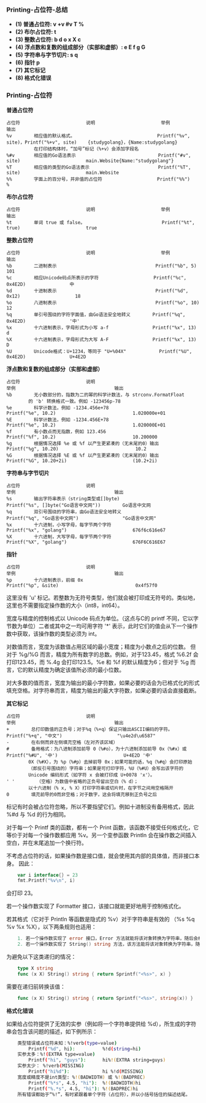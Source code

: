 ### Printing-占位符-总结

- **(1) 普通占位符: v +v #v T %**
- **(2) 布尔占位符: t**
- **(3) 整数占位符: b d o x X c**
- **(4) 浮点数和复数的组成部分（实部和虚部）: e E f g G**
- **(5) 字符串与字节切片: s q**
- **(6) 指针 p**
- **(7) 其它标记**
- **(8) 格式化错误**

### Printing-占位符

**普通占位符**

    占位符                        说明                        举例                                        输出
    %v        相应值的默认格式。                              Printf("%v", site)，Printf("%+v", site)    {studygolang}，{Name:studygolang}
              在打印结构体时，“加号”标记（%+v）会添加字段名
    %#v       相应值的Go语法表示                              Printf("#v", site)                        main.Website{Name:"studygolang"}
    %T        相应值的类型的Go语法表示                         Printf("%T", site)                        main.Website
    %%        字面上的百分号，并非值的占位符                    Printf("%%")                               %

**布尔占位符**

    占位符                        说明                        举例                                        输出
    %t        单词 true 或 false。                            Printf("%t", true)                        true

**整数占位符**

    占位符                        说明                        举例                                    输出
    %b        二进制表示                                    Printf("%b", 5)                        101
    %c        相应Unicode码点所表示的字符                    Printf("%c", 0x4E2D)                中
    %d        十进制表示                                    Printf("%d", 0x12)                    18
    %o        八进制表示                                    Printf("%o", 10)                    12
    %q        单引号围绕的字符字面值，由Go语法安全地转义        Printf("%q", 0x4E2D)                '中'
    %x        十六进制表示，字母形式为小写 a-f                Printf("%x", 13)                    d
    %X        十六进制表示，字母形式为大写 A-F                Printf("%x", 13)                    D
    %U        Unicode格式：U+1234，等同于 "U+%04X"            Printf("%U", 0x4E2D)                U+4E2D

**浮点数和复数的组成部分（实部和虚部）**

    占位符                        说明                                                举例                                    输出
    %b        无小数部分的，指数为二的幂的科学计数法，与 strconv.FormatFloat    
            的 'b' 转换格式一致。例如 -123456p-78
    %e        科学计数法，例如 -1234.456e+78                                    Printf("%e", 10.2)                            1.020000e+01
    %E        科学计数法，例如 -1234.456E+78                                    Printf("%e", 10.2)                            1.020000E+01
    %f        有小数点而无指数，例如 123.456                                    Printf("%f", 10.2)                            10.200000
    %g        根据情况选择 %e 或 %f 以产生更紧凑的（无末尾的0）输出                Printf("%g", 10.20)                            10.2
    %G        根据情况选择 %E 或 %f 以产生更紧凑的（无末尾的0）输出                Printf("%G", 10.20+2i)                        (10.2+2i)

**字符串与字节切片**

    占位符                        说明                                                举例                                    输出
    %s        输出字符串表示（string类型或[]byte)                            Printf("%s", []byte("Go语言中文网"))        Go语言中文网
    %q        双引号围绕的字符串，由Go语法安全地转义                            Printf("%q", "Go语言中文网")                "Go语言中文网"
    %x        十六进制，小写字母，每字节两个字符                                Printf("%x", "golang")                        676f6c616e67
    %X        十六进制，大写字母，每字节两个字符                                Printf("%X", "golang")                        676F6C616E67

**指针**

    占位符                        说明                                                举例                                    输出
    %p        十六进制表示，前缀 0x                                            Printf("%p", &site)                            0x4f57f0

这里没有 'u' 标记。若整数为无符号类型，他们就会被打印成无符号的。类似地，这里也不需要指定操作数的大小（int8，int64）。

宽度与精度的控制格式以 Unicode 码点为单位。（这点与C的 printf 不同，它以字节数为单位）二者或其中之一均可用字符 '*' 表示，此时它们的值会从下一个操作数中获取，该操作数的类型必须为 int。

对数值而言，宽度为该数值占用区域的最小宽度；精度为小数点之后的位数。 但对于 %g/%G 而言，精度为所有数字的总数。例如，对于123.45，格式 %6.2f 会打印123.45，而 %.4g 会打印123.5。%e 和 %f 的默认精度为6；但对于 %g 而言，它的默认精度为确定该值所必须的最小位数。

对大多数的值而言，宽度为输出的最小字符数，如果必要的话会为已格式化的形式填充空格。对字符串而言，精度为输出的最大字符数，如果必要的话会直接截断。

**其它标记**

    占位符                        说明                                                举例                                    输出
    +        总打印数值的正负号；对于%q（%+q）保证只输出ASCII编码的字符。            Printf("%+q", "中文")                    "\u4e2d\u6587"
    -        在右侧而非左侧填充空格（左对齐该区域）
    #        备用格式：为八进制添加前导 0（%#o），为十六进制添加前导 0x（%#x）或    Printf("%#U", '中')                        U+4E2D '中'
            0X（%#X），为 %p（%#p）去掉前导 0x；如果可能的话，%q（%#q）会打印原始
            （即反引号围绕的）字符串；如果是可打印字符，%U（%#U）会写出该字符的
            Unicode 编码形式（如字符 x 会被打印成 U+0078 'x'）。
    ' '        （空格）为数值中省略的正负号留出空白（% d）；
            以十六进制（% x, % X）打印字符串或切片时，在字节之间用空格隔开
    0        填充前导的0而非空格；对于数字，这会将填充移到正负号之后

标记有时会被占位符忽略，所以不要指望它们。例如十进制没有备用格式，因此 %#d 与 %d 的行为相同。

对于每一个 Printf 类的函数，都有一个 Print 函数，该函数不接受任何格式化，它等价于对每一个操作数都应用 %v。另一个变参函数 Println 会在操作数之间插入空白，并在末尾追加一个换行符。

不考虑占位符的话，如果操作数是接口值，就会使用其内部的具体值，而非接口本身。 因此：

```go
    var i interface{} = 23
    fmt.Printf("%v\n", i)
```

会打印 23。

若一个操作数实现了 Formatter 接口，该接口就能更好地用于控制格式化。

若其格式（它对于 Println 等函数是隐式的 %v）对于字符串是有效的 （%s %q %v %x %X），以下两条规则也适用：

```go
    1. 若一个操作数实现了 error 接口，Error 方法就能将该对象转换为字符串，随后会根据占位符的需要进行格式化。
    2. 若一个操作数实现了 String() string 方法，该方法能将该对象转换为字符串，随后会根据占位符的需要进行格式化。
```

为避免以下这类递归的情况：

```go
    type X string
    func (x X) String() string { return Sprintf("<%s>", x) }
```

需要在递归前转换该值：

```go
    func (x X) String() string { return Sprintf("<%s>", string(x)) }
```

**格式化错误**

如果给占位符提供了无效的实参（例如将一个字符串提供给 %d），所生成的字符串会包含该问题的描述，如下例所示：

```bash
    类型错误或占位符未知：%!verb(type=value)
        Printf("%d", hi):          %!d(string=hi)
    实参太多：%!(EXTRA type=value)
        Printf("hi", "guys"):      hi%!(EXTRA string=guys)
    实参太少： %!verb(MISSING)
        Printf("hi%d"):            hi %!d(MISSING)
    宽度或精度不是int类型: %!(BADWIDTH) 或 %!(BADPREC)
        Printf("%*s", 4.5, "hi"):  %!(BADWIDTH)hi
        Printf("%.*s", 4.5, "hi"): %!(BADPREC)hi
    所有错误都始于“%!”，有时紧跟着单个字符（占位符），并以小括号括住的描述结尾。
```
